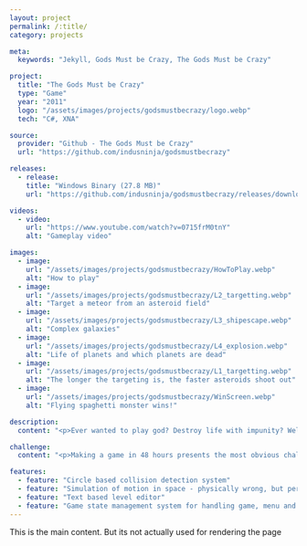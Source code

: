```yaml
---
layout: project
permalink: /:title/
category: projects

meta:
  keywords: "Jekyll, Gods Must be Crazy, The Gods Must be Crazy"

project:
  title: "The Gods Must be Crazy"
  type: "Game"
  year: "2011"
  logo: "/assets/images/projects/godsmustbecrazy/logo.webp"
  tech: "C#, XNA"

source:
  provider: "Github - The Gods Must be Crazy"
  url: "https://github.com/indusninja/godsmustbecrazy"

releases:
  - release:
    title: "Windows Binary (27.8 MB)"
    url: "https://github.com/indusninja/godsmustbecrazy/releases/download/v1.0/godsmustbecrazy_install.rar"

videos:
  - video:
    url: "https://www.youtube.com/watch?v=0715frM0tnY"
    alt: "Gameplay video"

images:
  - image:
    url: "/assets/images/projects/godsmustbecrazy/HowToPlay.webp"
    alt: "How to play"
  - image:
    url: "/assets/images/projects/godsmustbecrazy/L2_targetting.webp"
    alt: "Target a meteor from an asteroid field"
  - image:
    url: "/assets/images/projects/godsmustbecrazy/L3_shipescape.webp"
    alt: "Complex galaxies"
  - image:
    url: "/assets/images/projects/godsmustbecrazy/L4_explosion.webp"
    alt: "Life of planets and which planets are dead"
  - image:
    url: "/assets/images/projects/godsmustbecrazy/L1_targetting.webp"
    alt: "The longer the targeting is, the faster asteroids shoot out"
  - image:
    url: "/assets/images/projects/godsmustbecrazy/WinScreen.webp"
    alt: "Flying spaghetti monster wins!"

description:
  content: "<p>Ever wanted to play god? Destroy life with impunity? Well, you've come to the right place...</p><p>The Gods Must be Crazy is a game where players have to try to destroy life in a given solar system by utilizing celestial mechanics (i.e. motion of objects in space, under the influence of objects in space).</p><p>The human population spreads in a pattern where once a planet is filled with people, a spaceship is launched to spread life within that solar system. If no more planets are left to inhabit, then the spaceship will leave the solar system, meaning that the player has lost.</p><p>The gods' can fling meteors and bursts of solar flares to stop humans. Meteors can be launched from a meteor field by selecting a direction and some speed. These use up higher energy from the “divine power” bar as compared to solar flares, but are much more potent tools of destruction. Solar flares are fired from the sun to the point where the player right-clicks.</p><p>Each level provides new solar systems with their unique hurdles for the player to overcome.</p>"

challenge:
  content: "<p>Making a game in 48 hours presents the most obvious challenge - to overcome one’s own stupidity. The mistake I made during developing this game was with the collision detection system which lead to many wasted hours debugging the problem. At some point I had to give up on tweaking the collision detection system and concede that it would do for now. It was only after the game jam was finished that I figured out the bug in the system, which related to the incorrect assumption made about XNA sprite origin and their position.</p>"

features:
  - feature: "Circle based collision detection system"
  - feature: "Simulation of motion in space - physically wrong, but perfect for gameplay ;)"
  - feature: "Text based level editor"
  - feature: "Game state management system for handling game, menu and audio events"
---
```

<p>This is the main content. But its not actually used for rendering the page</p>